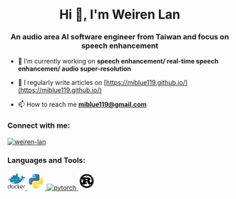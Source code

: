 <h1 align="center">Hi 👋, I'm Weiren Lan</h1>
<h3 align="center">An audio area AI software engineer from Taiwan and focus on speech enhancement</h3>

- 🔭 I’m currently working on **speech enhancement/ real-time speech enhancemen/ audio super-resolution**

- 📝 I regularly write articles on [https://miblue119.github.io/](https://miblue119.github.io/)

- 📫 How to reach me **miblue119@gmail.com**

<h3 align="left">Connect with me:</h3>
<p align="left">
<a href="https://linkedin.com/in/weiren-lan" target="blank"><img align="center" src="https://raw.githubusercontent.com/rahuldkjain/github-profile-readme-generator/master/src/images/icons/Social/linked-in-alt.svg" alt="weiren-lan" height="30" width="40" /></a>
</p>

<h3 align="left">Languages and Tools:</h3>
<p align="left"> <a href="https://www.docker.com/" target="_blank" rel="noreferrer"> <img src="https://raw.githubusercontent.com/devicons/devicon/master/icons/docker/docker-original-wordmark.svg" alt="docker" width="40" height="40"/> </a> <a href="https://www.python.org" target="_blank" rel="noreferrer"> <img src="https://raw.githubusercontent.com/devicons/devicon/master/icons/python/python-original.svg" alt="python" width="40" height="40"/> </a> <a href="https://pytorch.org/" target="_blank" rel="noreferrer"> <img src="https://www.vectorlogo.zone/logos/pytorch/pytorch-icon.svg" alt="pytorch" width="40" height="40"/> </a> <a href="https://www.rust-lang.org" target="_blank" rel="noreferrer"> <img src="https://raw.githubusercontent.com/devicons/devicon/master/icons/rust/rust-plain.svg" alt="rust" width="40" height="40"/> </a> </p>
